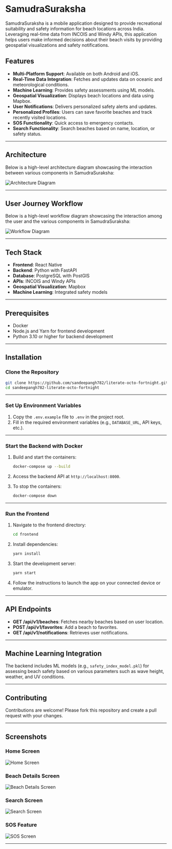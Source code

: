 # SamudraSuraksha

SamudraSuraksha is a mobile application designed to provide recreational suitability and safety information for beach locations across India. Leveraging real-time data from INCOIS and Windy APIs, this application helps users make informed decisions about their beach visits by providing geospatial visualizations and safety notifications.

## Features

- **Multi-Platform Support**: Available on both Android and iOS.
- **Real-Time Data Integration**: Fetches and updates data on oceanic and meteorological conditions.
- **Machine Learning**: Provides safety assessments using ML models.
- **Geospatial Visualization**: Displays beach locations and data using Mapbox.
- **User Notifications**: Delivers personalized safety alerts and updates.
- **Personalized Profiles**: Users can save favorite beaches and track recently visited locations.
- **SOS Functionality**: Quick access to emergency contacts.
- **Search Functionality**: Search beaches based on name, location, or safety status.

---

## Architecture

Below is a high-level architecture diagram showcasing the interaction between various components in SamudraSuraksha:

![Architecture Diagram](literate-octo-fortnight/assests/architecture.png)

---

## User Journey Workflow

Below is a high-level workflow diagram showcasing the interaction among the user and the  various components in SamudraSuraksha:

![Workflow Diagram](literate-octo-fortnight/assests/Flow.png)

---



## Tech Stack

- **Frontend**: React Native
- **Backend**: Python with FastAPI
- **Database**: PostgreSQL with PostGIS
- **APIs**: INCOIS and Windy APIs
- **Geospatial Visualization**: Mapbox
- **Machine Learning**: Integrated safety models

---

## Prerequisites

- Docker
- Node.js and Yarn for frontend development
- Python 3.10 or higher for backend development

---

## Installation

### Clone the Repository

```bash
git clone https://github.com/sandeepangh782/literate-octo-fortnight.git
cd sandeepangh782-literate-octo-fortnight
```

---

### Set Up Environment Variables

1. Copy the `.env.example` file to `.env` in the project root.
2. Fill in the required environment variables (e.g., `DATABASE_URL`, API keys, etc.).

---

### Start the Backend with Docker

1. Build and start the containers:
   ```bash
   docker-compose up --build
   ```

2. Access the backend API at `http://localhost:8000`.

3. To stop the containers:
   ```bash
   docker-compose down
   ```

---

### Run the Frontend

1. Navigate to the frontend directory:
   ```bash
   cd frontend
   ```

2. Install dependencies:
   ```bash
   yarn install
   ```

3. Start the development server:
   ```bash
   yarn start
   ```

4. Follow the instructions to launch the app on your connected device or emulator.

---

## API Endpoints

- **GET /api/v1/beaches**: Fetches nearby beaches based on user location.
- **POST /api/v1/favorites**: Add a beach to favorites.
- **GET /api/v1/notifications**: Retrieves user notifications.

---

## Machine Learning Integration

The backend includes ML models (e.g., `safety_index_model.pkl`) for assessing beach safety based on various parameters such as wave height, weather, and UV conditions.

---

## Contributing

Contributions are welcome! Please fork this repository and create a pull request with your changes.

---

## Screenshots

### Home Screen
![Home Screen](literate-octo-fortnight/assests/homescreen.png)

### Beach Details Screen
![Beach Details Screen](literate-octo-fortnight/assests/BeachDetail.png)

### Search Screen
![Search Screen](literate-octo-fortnight/assests/Search.png)

### SOS Feature
![SOS Screen](literate-octo-fortnight/assests/EmergencyALert.png)

---